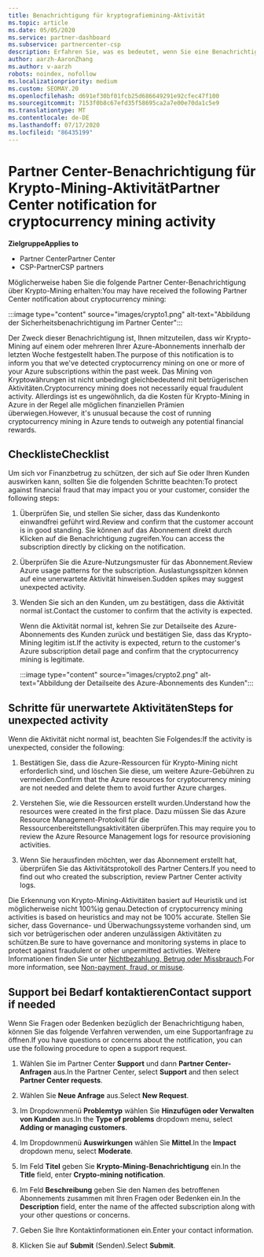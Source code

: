 ```yaml
---
title: Benachrichtigung für kryptografiemining-Aktivität
ms.topic: article
ms.date: 05/05/2020
ms.service: partner-dashboard
ms.subservice: partnercenter-csp
description: Erfahren Sie, was es bedeutet, wenn Sie eine Benachrichtigung über das potenzielle kryptowährungen Mining (oder kryptografiemining) in einem oder mehreren Azure-Abonnements sehen.
author: aarzh-AaronZhang
ms.author: v-aarzh
robots: noindex, nofollow
ms.localizationpriority: medium
ms.custom: SEOMAY.20
ms.openlocfilehash: d691ef30bf01fcb25d686649291e92cfec47f100
ms.sourcegitcommit: 7153f0b8c67efd35f58695ca2a7e00e70da1c5e9
ms.translationtype: MT
ms.contentlocale: de-DE
ms.lasthandoff: 07/17/2020
ms.locfileid: "86435199"
---
```

# <a name="partner-center-notification-for-cryptocurrency-mining-activity"></a><span data-ttu-id="e31b3-103">Partner Center-Benachrichtigung für Krypto-Mining-Aktivität</span><span class="sxs-lookup"><span data-stu-id="e31b3-103">Partner Center notification for cryptocurrency mining activity</span></span>

<span data-ttu-id="e31b3-104">**Zielgruppe**</span><span class="sxs-lookup"><span data-stu-id="e31b3-104">**Applies to**</span></span>

-  <span data-ttu-id="e31b3-105">Partner Center</span><span class="sxs-lookup"><span data-stu-id="e31b3-105">Partner Center</span></span>
-  <span data-ttu-id="e31b3-106">CSP-Partner</span><span class="sxs-lookup"><span data-stu-id="e31b3-106">CSP partners</span></span>

<span data-ttu-id="e31b3-107">Möglicherweise haben Sie die folgende Partner Center-Benachrichtigung über Krypto-Mining erhalten:</span><span class="sxs-lookup"><span data-stu-id="e31b3-107">You may have received the following Partner Center notification about cryptocurrency mining:</span></span>

:::image type="content" source="images/crypto1.png" alt-text="Abbildung der Sicherheitsbenachrichtigung im Partner Center":::

<span data-ttu-id="e31b3-109">Der Zweck dieser Benachrichtigung ist, Ihnen mitzuteilen, dass wir Krypto-Mining auf einem oder mehreren Ihrer Azure-Abonnements innerhalb der letzten Woche festgestellt haben.</span><span class="sxs-lookup"><span data-stu-id="e31b3-109">The purpose of this notification is to inform you that we've detected cryptocurrency mining on one or more of your Azure subscriptions within the past week.</span></span> <span data-ttu-id="e31b3-110">Das Mining von Kryptowährungen ist nicht unbedingt gleichbedeutend mit betrügerischen Aktivitäten.</span><span class="sxs-lookup"><span data-stu-id="e31b3-110">Cryptocurrency mining does not necessarily equal fraudulent activity.</span></span> <span data-ttu-id="e31b3-111">Allerdings ist es ungewöhnlich, da die Kosten für Krypto-Mining in Azure in der Regel alle möglichen finanziellen Prämien überwiegen.</span><span class="sxs-lookup"><span data-stu-id="e31b3-111">However, it's unusual because the cost of running cryptocurrency mining in Azure tends to outweigh any potential financial rewards.</span></span>

## <a name="checklist"></a><span data-ttu-id="e31b3-112">Checkliste</span><span class="sxs-lookup"><span data-stu-id="e31b3-112">Checklist</span></span>

<span data-ttu-id="e31b3-113">Um sich vor Finanzbetrug zu schützen, der sich auf Sie oder Ihren Kunden auswirken kann, sollten Sie die folgenden Schritte beachten:</span><span class="sxs-lookup"><span data-stu-id="e31b3-113">To protect against financial fraud that may impact you or your customer, consider the following steps:</span></span>

1. <span data-ttu-id="e31b3-114">Überprüfen Sie, und stellen Sie sicher, dass das Kundenkonto einwandfrei geführt wird.</span><span class="sxs-lookup"><span data-stu-id="e31b3-114">Review and confirm that the customer account is in good standing.</span></span> <span data-ttu-id="e31b3-115">Sie können auf das Abonnement direkt durch Klicken auf die Benachrichtigung zugreifen.</span><span class="sxs-lookup"><span data-stu-id="e31b3-115">You can access the subscription directly by clicking on the notification.</span></span>

2. <span data-ttu-id="e31b3-116">Überprüfen Sie die Azure-Nutzungsmuster für das Abonnement.</span><span class="sxs-lookup"><span data-stu-id="e31b3-116">Review Azure usage patterns for the subscription.</span></span> <span data-ttu-id="e31b3-117">Auslastungsspitzen können auf eine unerwartete Aktivität hinweisen.</span><span class="sxs-lookup"><span data-stu-id="e31b3-117">Sudden spikes may suggest unexpected activity.</span></span>

3. <span data-ttu-id="e31b3-118">Wenden Sie sich an den Kunden, um zu bestätigen, dass die Aktivität normal ist.</span><span class="sxs-lookup"><span data-stu-id="e31b3-118">Contact the customer to confirm that the activity is expected.</span></span>

   <span data-ttu-id="e31b3-119">Wenn die Aktivität normal ist, kehren Sie zur Detailseite des Azure-Abonnements des Kunden zurück und bestätigen Sie, dass das Krypto-Mining legitim ist.</span><span class="sxs-lookup"><span data-stu-id="e31b3-119">If the activity is expected, return to the customer's Azure subscription detail page and confirm that the cryptocurrency mining is legitimate.</span></span>

   :::image type="content" source="images/crypto2.png" alt-text="Abbildung der Detailseite des Azure-Abonnements des Kunden":::

## <a name="steps-for-unexpected-activity"></a><span data-ttu-id="e31b3-121">Schritte für unerwartete Aktivitäten</span><span class="sxs-lookup"><span data-stu-id="e31b3-121">Steps for unexpected activity</span></span>

<span data-ttu-id="e31b3-122">Wenn die Aktivität nicht normal ist, beachten Sie Folgendes:</span><span class="sxs-lookup"><span data-stu-id="e31b3-122">If the activity is unexpected, consider the following:</span></span>

1. <span data-ttu-id="e31b3-123">Bestätigen Sie, dass die Azure-Ressourcen für Krypto-Mining nicht erforderlich sind, und löschen Sie diese, um weitere Azure-Gebühren zu vermeiden.</span><span class="sxs-lookup"><span data-stu-id="e31b3-123">Confirm that the Azure resources for cryptocurrency mining are not needed and delete them to avoid further Azure charges.</span></span>

2. <span data-ttu-id="e31b3-124">Verstehen Sie, wie die Ressourcen erstellt wurden.</span><span class="sxs-lookup"><span data-stu-id="e31b3-124">Understand how the resources were created in the first place.</span></span> <span data-ttu-id="e31b3-125">Dazu müssen Sie das Azure Resource Management-Protokoll für die Ressourcenbereitstellungsaktivitäten überprüfen.</span><span class="sxs-lookup"><span data-stu-id="e31b3-125">This may require you to review the Azure Resource Management logs for resource provisioning activities.</span></span>

3. <span data-ttu-id="e31b3-126">Wenn Sie herausfinden möchten, wer das Abonnement erstellt hat, überprüfen Sie das Aktivitätsprotokoll des Partner Centers.</span><span class="sxs-lookup"><span data-stu-id="e31b3-126">If you need to find out who created the subscription, review Partner Center activity logs.</span></span>

<span data-ttu-id="e31b3-127">Die Erkennung von Krypto-Mining-Aktivitäten basiert auf Heuristik und ist möglicherweise nicht 100%ig genau.</span><span class="sxs-lookup"><span data-stu-id="e31b3-127">Detection of cryptocurrency mining activities is based on heuristics and may not be 100% accurate.</span></span> <span data-ttu-id="e31b3-128">Stellen Sie sicher, dass Governance- und Überwachungssysteme vorhanden sind, um sich vor betrügerischen oder anderen unzulässigen Aktivitäten zu schützen.</span><span class="sxs-lookup"><span data-stu-id="e31b3-128">Be sure to have governance and monitoring systems in place to protect against fraudulent or other unpermitted activities.</span></span> <span data-ttu-id="e31b3-129">Weitere Informationen finden Sie unter [Nichtbezahlung, Betrug oder Missbrauch](https://docs.microsoft.com/partner-center/non-payment--fraud--or-misuse).</span><span class="sxs-lookup"><span data-stu-id="e31b3-129">For more information, see [Non-payment, fraud, or misuse](https://docs.microsoft.com/partner-center/non-payment--fraud--or-misuse).</span></span>

## <a name="contact-support-if-needed"></a><span data-ttu-id="e31b3-130">Support bei Bedarf kontaktieren</span><span class="sxs-lookup"><span data-stu-id="e31b3-130">Contact support if needed</span></span>

<span data-ttu-id="e31b3-131">Wenn Sie Fragen oder Bedenken bezüglich der Benachrichtigung haben, können Sie das folgende Verfahren verwenden, um eine Supportanfrage zu öffnen.</span><span class="sxs-lookup"><span data-stu-id="e31b3-131">If you have questions or concerns about the notification, you can use the following procedure to open a support request.</span></span>

1. <span data-ttu-id="e31b3-132">Wählen Sie im Partner Center **Support** und dann **Partner Center-Anfragen** aus.</span><span class="sxs-lookup"><span data-stu-id="e31b3-132">In the Partner Center, select **Support** and then select **Partner Center requests**.</span></span>

2. <span data-ttu-id="e31b3-133">Wählen Sie **Neue Anfrage** aus.</span><span class="sxs-lookup"><span data-stu-id="e31b3-133">Select **New Request**.</span></span> 

3. <span data-ttu-id="e31b3-134">Im Dropdownmenü **Problemtyp** wählen Sie **Hinzufügen oder Verwalten von Kunden** aus.</span><span class="sxs-lookup"><span data-stu-id="e31b3-134">In the **Type of problems** dropdown menu, select **Adding or managing customers**.</span></span>

4. <span data-ttu-id="e31b3-135">Im Dropdownmenü **Auswirkungen** wählen Sie **Mittel**.</span><span class="sxs-lookup"><span data-stu-id="e31b3-135">In the **Impact** dropdown menu, select **Moderate**.</span></span>

5. <span data-ttu-id="e31b3-136">Im Feld **Titel** geben Sie **Krypto-Mining-Benachrichtigung** ein.</span><span class="sxs-lookup"><span data-stu-id="e31b3-136">In the **Title** field, enter **Crypto-mining notification**.</span></span>

6. <span data-ttu-id="e31b3-137">Im Feld **Beschreibung** geben Sie den Namen des betroffenen Abonnements zusammen mit Ihren Fragen oder Bedenken ein.</span><span class="sxs-lookup"><span data-stu-id="e31b3-137">In the **Description** field, enter the name of the affected subscription along with your other questions or concerns.</span></span>

7. <span data-ttu-id="e31b3-138">Geben Sie Ihre Kontaktinformationen ein.</span><span class="sxs-lookup"><span data-stu-id="e31b3-138">Enter your contact information.</span></span>

8. <span data-ttu-id="e31b3-139">Klicken Sie auf **Submit** (Senden).</span><span class="sxs-lookup"><span data-stu-id="e31b3-139">Select **Submit**.</span></span>
